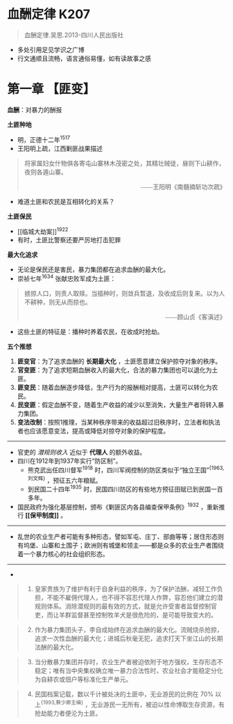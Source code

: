 # 血酬定律 K207

>血酬定律.吴思.2013-四川人民出版社

- 多处引用足见学识之广博
- 行文通顺且流畅，语言通俗易懂，如有读故事之感

# 第一章 【匪变】

**血酬**：对暴力的酬报

**土匪种地**
- 明，正德十二年<sup>1517</sup>
- 王阳明上疏，江西剿匪战果描述

> 将家属妇女什物俱各寄屯山寨林木茂密之处，其精壮贼徒，昼则下山耕作，夜则各遁山寨。
> <div style="text-align: right; font-family: serif">——王阳明《南髓摘斩功次疏》</div>

- 难道土匪和农民是互相转化的关系？

**土匪保民**
- [[临城大劫案]]<sup>1922</sup>
- 有时，土匪比警察还要严厉地打击犯罪

**最大化追求**
- 无论是保民还是害民，暴力集团都在追求血酬的最大化。
- 崇祯七年<sup>1634</sup> 张献忠败军成为土匪：

> 掳掠人口，则责人取赎。当插种时，则敛兵暂退，及收成后则复来。以为人不耕种，则无从而掠也。
> <div style="text-align: right; font-family: serif">——顾山贞《客滇述》</div>
- 这些土匪的特征是：播种时养着农民，在收成时抢劫。

**五个推想**
1. **匪变官**：为了追求血酬的 **长期最大化** ，土匪愿意建立保护掠夺对象的秩序。
2. **官变匪**：为了追求短期血酬收入的最大化，合法的暴力集团也可以退化为土匪。
3. **匪变民**：随着血酬逐步降低，生产行为的报酬相对提高，土匪可以转化为农民。
4. **民变匪**：假定血酬不变，随着生产收益的减少以至消失，大量生产者将转入暴力集团。
5. **变法改制**：按照1推理，当某种秩序带来的收益超过旧秩序时，立法者和执法者也应该愿意变法，提高或降低对掠夺对象的保护程度。
---
- 官吏的 *潜规则收入* 近似于 **代理人** 的额外收益。
- 四川在1912年到1937年实行“防区制”。
	- 熊克武出任四川督军<sup>1918</sup> 时，四川军阀控制的防区类似于“独立王国”<sup>{1963,刘文辉}</sup> ，预征五六年粮赋。
	- 到民国二十四年<sup>1935</sup> 时，民国四川防区的有些地方预征田赋已到民国一百多年。
- 国民政府为强化基层控制，颁布《剿匪区内各县编查保甲条例》<sup>1932</sup> ，重新推行 **[[保甲制度]]** 。
---
- 乱世的农业生产者可能有多种形态，譬如军屯、庄丁、部曲等等；居住形态则有坞堡、山寨和土围子；欧洲则有城堡和领主——都是众多的农业生产者围绕着一个暴力核心的社会组织形态。
---
- 

> 1. 皇家贵族为了维护有利于自身利益的秩序，为了保护法酬，减轻工作负担，不能不雇佣代理人，也不得不容忍代理人作弊，容忍他们建立的潜规则体系。消除潜规则的最有效的方式，就是允许受害者监督控制官吏，而让羊群监督甚至控制牧羊犬是很危险的，是可能导致变大的。

> 2. 作为暴力集团头子，李自成始终在追求血酬的最大化。流贼烧杀抢掠，追求一次性血酬的最大化；进城后秋毫无犯，追求打天下坐江山的长期法酬的最大化。

> 3. 当分散暴力集团并存时，农业生产者被迫依附于地方强权，生存形态不稳定；唯有当中央集权确立唯一暴力合法性时，农业社会才能稳定分化为自耕农或佃户等标准化生产单元。

> 4. 民国档案记载，数以千计被处决的土匪中，无业游民的比例在 70% 以上<sup>{1993,蔡少卿主编}</sup> ，无业游民一无所有，被迫以性命博取生存资源，有抢劫能力者便沦为土匪。

